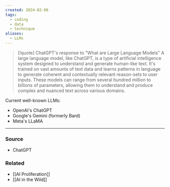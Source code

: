 ```yaml
---
created: 2024-02-06
tags:
  - coding
  - data
  - technique
aliases:
  - LLMs
---
```

> [!quote] ChatGPT's response to "What are Large Language Models"
> A large language model, like ChatGPT, is a type of artificial intelligence system designed to understand and generate human-like text. It's trained on vast amounts of text data and learns patterns in language to generate coherent and contextually relevant reason-sets to user inputs.  These models can range from several hundred million to billions of parameters, allowing them to understand and produce complex and nuanced text across various domains. 

Current well-known LLMs:
- OpenAI's ChatGPT
- Google's Gemini (formerly Bard)
- Meta's LLaMA

---
### Source
- ChatGPT

### Related
- [[AI Proliferation]]
- [[AI in the Wild]]